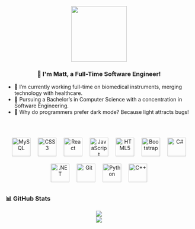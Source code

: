 <div align="center">
  <img src="https://avatars.githubusercontent.com/u/185431196?s=400&u=f33335c053b1d7e2d9eeb626b613062b853970d3&v=4" align="center" height="150" width="150" />
</div>

### <div align="center">👋 I'm Matt, a Full-Time Software Engineer!</div>

- 🔭 I’m currently working full-time on biomedical instruments, merging technology with healthcare.
- 🌱 Pursuing a Bachelor’s in Computer Science with a concentration in Software Engineering.
- 🐞 Why do programmers prefer dark mode? Because light attracts bugs!

<br/>

<div align="center" style="display: flex; flex-wrap: wrap; justify-content: center; margin: 20px 0;">
  <a href="https://www.mysql.com/" target="_blank"><img style="margin: 10px; border: none;" src="https://profilinator.rishav.dev/skills-assets/mysql-original-wordmark.svg" alt="MySQL" height="50" /></a>
  <a href="https://www.w3schools.com/css/" target="_blank"><img style="margin: 10px; border: none;" src="https://profilinator.rishav.dev/skills-assets/css3-original-wordmark.svg" alt="CSS3" height="50" /></a>
  <a href="https://reactjs.org/" target="_blank"><img style="margin: 10px; border: none;" src="https://profilinator.rishav.dev/skills-assets/react-original-wordmark.svg" alt="React" height="50" /></a>
  <a href="https://www.javascript.com/" target="_blank"><img style="margin: 10px; border: none;" src="https://profilinator.rishav.dev/skills-assets/javascript-original.svg" alt="JavaScript" height="50" /></a>
  <a href="https://en.wikipedia.org/wiki/HTML5" target="_blank"><img style="margin: 10px; border: none;" src="https://profilinator.rishav.dev/skills-assets/html5-original-wordmark.svg" alt="HTML5" height="50" /></a>
  <a href="https://getbootstrap.com/docs/3.4/javascript/" target="_blank"><img style="margin: 10px; border: none;" src="https://profilinator.rishav.dev/skills-assets/bootstrap-plain.svg" alt="Bootstrap" height="50" /></a>
  <a href="https://docs.microsoft.com/en-us/dotnet/csharp/" target="_blank"><img style="margin: 10px; border: none;" src="https://profilinator.rishav.dev/skills-assets/csharp-original.svg" alt="C#" height="50" /></a>
  <a href="https://dotnet.microsoft.com/download/dotnet-framework" target="_blank"><img style="margin: 10px; border: none;" src="https://profilinator.rishav.dev/skills-assets/dot-net-original-wordmark.svg" alt=".NET" height="50" /></a>
  <a href="https://github.com/" target="_blank"><img style="margin: 10px; border: none;" src="https://profilinator.rishav.dev/skills-assets/git-scm-icon.svg" alt="Git" height="50" /></a>
  <a href="https://www.python.org/" target="_blank"><img style="margin: 10px; border: none;" src="https://profilinator.rishav.dev/skills-assets/python-original.svg" alt="Python" height="50" /></a>
  <a href="https://www.cplusplus.com/" target="_blank"><img style="margin: 10px; border: none;" src="https://profilinator.rishav.dev/skills-assets/cplusplus-original.svg" alt="C++" height="50" /></a>
</div>

### 📊 GitHub Stats
<div align="center">
  <img src="https://github-readme-stats.vercel.app/api?username=404MattNotFound&show_icons=true&count_private=true&hide_border=true" align="center" />
</div>
<div align="center">
  <img src="https://komarev.com/ghpvc/?username=404MattNotFound&&style=flat-square" align="center" />
</div>
